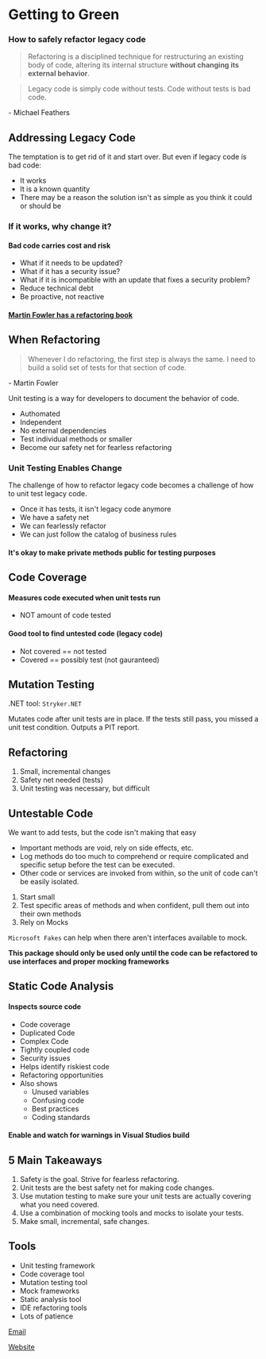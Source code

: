 # Getting to Green
### How to safely refactor legacy code

 > Refactoring is a disciplined technique for restructuring an existing body of code, altering its internal structure **without changing its external behavior**.

 > Legacy code is simply code without tests. Code without tests is bad code. 
 
 \- Michael Feathers

 ## Addressing Legacy Code

 The temptation is to get rid of it and start over. But even if legacy code is bad code:
 * It works
 * It is a known quantity
 * There may be a reason the solution isn't as simple as you think it could or should be

### If it works, why change it?

#### Bad code carries cost and risk

* What if it needs to be updated?
* What if it has a security issue?
* What if it is incompatible with an update that fixes a security problem?
* Reduce technical debt
* Be proactive, not reactive

#### [Martin Fowler has a refactoring book](http://refactoring.com/catalog)

## When Refactoring

> Whenever I do refactoring, the first step is always the same. I need to build a solid set of tests for that section of code. 

\- Martin Fowler

Unit testing is a way for developers to document the behavior of code.

* Authomated
* Independent
* No external dependencies
* Test individual methods or smaller
* Become our safety net for fearless refactoring

### Unit Testing Enables Change

The challenge of how to refactor legacy code becomes a challenge of how to unit test legacy code.

* Once it has tests, it isn't legacy code anymore
* We have a safety net
* We can fearlessly refactor
* We can just follow the catalog of business rules

#### It's okay to make private methods public for testing purposes

## Code Coverage

#### Measures code executed when unit tests run
* NOT amount of code tested

#### Good tool to find untested code (legacy code)
* Not covered == not tested
* Covered == possibly test (not gauranteed)

## Mutation Testing

.NET tool: `Stryker.NET`

Mutates code after unit tests are in place. If the tests still pass, you missed a unit test condition. Outputs a PIT report.

## Refactoring

1. Small, incremental changes
1. Safety net needed (tests)
1. Unit testing was necessary, but difficult

## Untestable Code

We want to add tests, but the code isn't making that easy
* Important methods are void, rely on side effects, etc.
* Log methods do too much to comprehend or require complicated and specific setup before the test can be executed.
* Other code or services are invoked from within, so the unit of code can't be easily isolated.

1. Start small
2. Test specific areas of methods and when confident, pull them out into their own methods
3. Rely on Mocks

 `Microsoft Fakes` can help when there aren't interfaces available to mock.

**This package should only be used only until the code can be refactored to use interfaces and proper mocking frameworks**

## Static Code Analysis

#### Inspects source code

* Code coverage
* Duplicated Code
* Complex Code
* Tightly coupled code
* Security issues
* Helps identify riskiest code
* Refactoring opportunities
* Also shows
   * Unused variables
   * Confusing code
   * Best practices
   * Coding standards

#### Enable and watch for warnings in Visual Studios build

## 5 Main Takeaways

1. Safety is the goal. Strive for fearless refactoring.
2. Unit tests are the best safety net for making code changes.
3. Use mutation testing to make sure your unit tests are actually covering what you need covered.
4. Use a combination of mocking tools and mocks to isolate your tests.
5. Make small, incremental, safe changes.

## Tools

* Unit testing framework
* Code coverage tool
* Mutation testing tool
* Mock frameworks
* Static analysis tool
* IDE refactoring tools
* Lots of patience

[Email](gene.gotimer@coveros.com)

[Website](https://hub.techwell.com/)